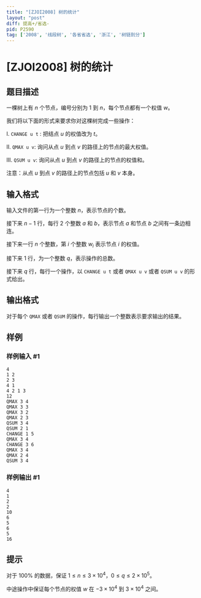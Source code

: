 ```yaml
---
title: "[ZJOI2008] 树的统计"
layout: "post"
diff: 提高+/省选-
pid: P2590
tag: ['2008', '线段树', '各省省选', '浙江', '树链剖分']
---
```

# [ZJOI2008] 树的统计
## 题目描述

一棵树上有 $n$ 个节点，编号分别为 $1$ 到 $n$，每个节点都有一个权值 $w$。

我们将以下面的形式来要求你对这棵树完成一些操作：

I. `CHANGE u t` : 把结点 $u$ 的权值改为 $t$。

II. `QMAX u v`: 询问从点 $u$ 到点 $v$ 的路径上的节点的最大权值。

III. `QSUM u v`: 询问从点 $u$ 到点 $v$ 的路径上的节点的权值和。

注意：从点 $u$ 到点 $v$ 的路径上的节点包括 $u$ 和 $v$ 本身。
## 输入格式

输入文件的第一行为一个整数 $n$，表示节点的个数。

接下来 $n-1$ 行，每行 $2$ 个整数 $a$ 和 $b$，表示节点 $a$ 和节点 $b$ 之间有一条边相连。

接下来一行 $n$ 个整数，第 $i$ 个整数 $w_i$ 表示节点 $i$ 的权值。

接下来 $1$ 行，为一个整数 $q$，表示操作的总数。

接下来 $q$ 行，每行一个操作，以 `CHANGE u t` 或者 `QMAX u v` 或者 `QSUM u v` 的形式给出。

## 输出格式

对于每个 `QMAX` 或者 `QSUM` 的操作，每行输出一个整数表示要求输出的结果。
## 样例

### 样例输入 #1
```
4
1 2
2 3
4 1
4 2 1 3
12
QMAX 3 4
QMAX 3 3
QMAX 3 2
QMAX 2 3
QSUM 3 4
QSUM 2 1
CHANGE 1 5
QMAX 3 4
CHANGE 3 6
QMAX 3 4
QMAX 2 4
QSUM 3 4

```
### 样例输出 #1
```
4
1
2
2
10
6
5
6
5
16

```
## 提示

对于 $100 \%$ 的数据，保证 $1\le n \le 3\times 10^4$，$0\le q\le 2\times 10^5$。

中途操作中保证每个节点的权值 $w$ 在 $-3\times 10^4$ 到 $3\times 10^4$ 之间。
